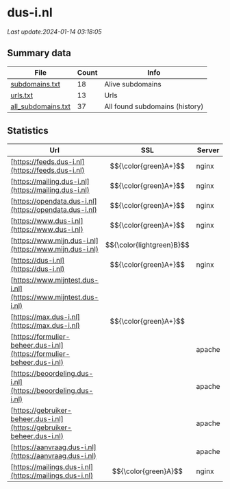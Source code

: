 # dus-i.nl
*Last update:2024-01-14 03:18:05*
## Summary data
| File       | Count | Info |
|------------|-------|------|
|[subdomains.txt](/data/dus-i/subdomains.txt)|18|Alive subdomains|
|[urls.txt](/data/dus-i/urls.txt)|13|Urls|
|[all_subdomains.txt](/data/dus-i/all_subdomains.txt)|37|All found subdomains (history)|
## Statistics
| Url | SSL | Server | Cookie | HSTS | CSP | XFO | XXP | RP | Tech |
|------------|-------|------|------|------|------|------|------|------|------|
|[https://feeds.dus-i.nl](https://feeds.dus-i.nl)| $${\color{green}A+}$$ |nginx| |:white_check_mark: | | |:white_check_mark: |:white_check_mark: |:white_check_mark: |HSTS Nginx|
|[https://mailing.dus-i.nl](https://mailing.dus-i.nl)| $${\color{green}A+}$$ |nginx| |:white_check_mark: | |:white_check_mark: |:white_check_mark: |:white_check_mark: |HSTS Nginx|
|[https://opendata.dus-i.nl](https://opendata.dus-i.nl)| $${\color{green}A+}$$ |nginx| |:white_check_mark: | | |:white_check_mark: |:white_check_mark: |:white_check_mark: |HSTS Nginx|
|[https://www.dus-i.nl](https://www.dus-i.nl)| $${\color{green}A+}$$ |nginx| |:white_check_mark: | |:warning: |:white_check_mark: |:white_check_mark: |:white_check_mark: |Bloomreach HSTS Ngin...|
|[https://www.mijn.dus-i.nl](https://www.mijn.dus-i.nl)| $${\color{lightgreen}B}$$ | |:warning: |:white_check_mark: | |:warning: |:white_check_mark: |:white_check_mark: |:white_check_mark: |F5 BigIP|
|[https://dus-i.nl](https://dus-i.nl)| $${\color{green}A+}$$ |nginx| |:white_check_mark: | |:warning: |:white_check_mark: |:white_check_mark: |:white_check_mark: |HSTS Nginx|
|[https://www.mijntest.dus-i.nl](https://www.mijntest.dus-i.nl)| | | | | | | |:white_check_mark: |Apache HTTP Server H...|
|[https://max.dus-i.nl](https://max.dus-i.nl)| $${\color{green}A+}$$ || |:white_check_mark: | |:warning: |:white_check_mark: |:white_check_mark: |:white_check_mark: |Basic HSTS|
|[https://formulier-beheer.dus-i.nl](https://formulier-beheer.dus-i.nl)| |apache| |:white_check_mark: | | |:white_check_mark: |:white_check_mark: |:white_check_mark: |Apache HTTP Server B...|
|[https://beoordeling.dus-i.nl](https://beoordeling.dus-i.nl)| |apache| |:white_check_mark: | |:warning: |:white_check_mark: |:white_check_mark: |:white_check_mark: |Apache HTTP Server B...|
|[https://gebruiker-beheer.dus-i.nl](https://gebruiker-beheer.dus-i.nl)| |apache| |:white_check_mark: | | |:white_check_mark: |:white_check_mark: |:white_check_mark: |Apache HTTP Server B...|
|[https://aanvraag.dus-i.nl](https://aanvraag.dus-i.nl)| |apache| |:white_check_mark: | |:warning: |:white_check_mark: |:white_check_mark: |:white_check_mark: |Apache HTTP Server H...|
|[https://mailings.dus-i.nl](https://mailings.dus-i.nl)| $${\color{green}A}$$ |nginx| | | | | |:white_check_mark: |Nginx|